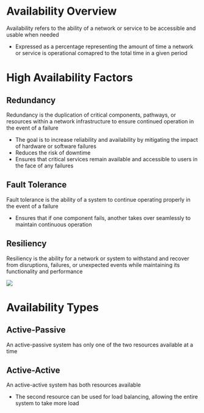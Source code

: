 # Availability Overview

Availability refers to the ability of a network or service to be accessible and usable when needed

* Expressed as a percentage representing the amount of time a network or service is operational comapred to the total time in a given period

# High Availability Factors

## Redundancy

Redundancy is the duplication of critical components, pathways, or resources within a network infrastructure to ensure continued operation in the event of a failure

* The goal is to increase reliability and availability by mitigating the impact of hardware or software failures
* Reduces the risk of downtime
* Ensures that critical services remain available and accessible to users in the face of any failures

## Fault Tolerance

Fault tolerance is the ability of a system to continue operating properly in the event of a failure

* Ensures that if one component fails, another takes over seamlessly to maintain continuous operation

## Resiliency

Resiliency is the ability for a network or system to withstand and recover from disruptions, failures, or unexpected events while maintaining its functionality and performance

![](https://github.com/JonmarCorpuz/SecondBrain/blob/main/Assets/Whitespace.png)

# Availability Types

## Active-Passive

An active-passive system has only one of the two resources available at a time

## Active-Active

An active-active system has both resources available

* The second resource can be used for load balancing, allowing the entire system to take more load
